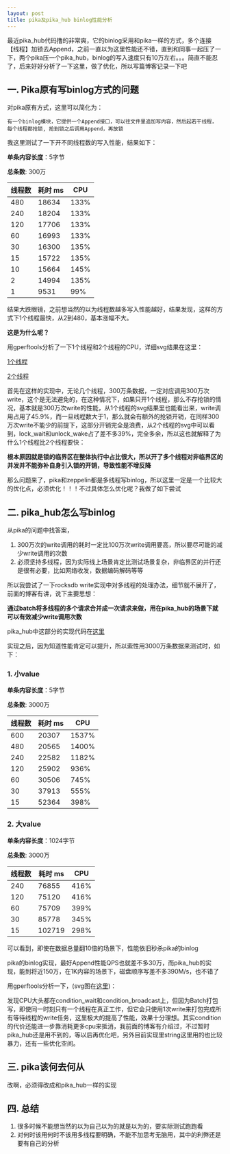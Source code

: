 ```yaml
---
layout: post
title: pika及pika_hub binlog性能分析
---
```




最近pika_hub代码撸的非常爽，它的binlog采用和pika一样的方式，多个连接【线程】加锁去Append，之前一直以为这里性能还不错，直到和同事一起压了一下，两个pika压一个pika_hub，binlog的写入速度只有10万左右。。。简直不能忍了，后来好好分析了一下这里，做了优化，所以写篇博客记录一下吧



## 一. Pika原有写binlog方式的问题

对pika原有方式，这里可以简化为：

```
有一个binlog模块，它提供一个Append接口，可以往文件里追加写内容，然后起若干线程，
每个线程都抢锁, 抢到锁之后调用Append，再放锁
```

我这里测试了一下开不同线程数的写入性能，结果如下：

**单条内容长度**：5字节

**总条数**: 300万

| 线程数  | 耗时 ms | CPU  |
| ---- | ----- | ---- |
| 480  | 18634 | 133% |
| 240  | 18204 | 133% |
| 120  | 17706 | 133% |
| 60   | 16993 | 133% |
| 30   | 16300 | 135% |
| 15   | 15722 | 135% |
| 10   | 15664 | 145% |
| 2    | 14994 | 135% |
| 1    | 9531  | 99%  |

结果大跌眼镜，之前想当然的以为线程数越多写入性能越好，结果发现，这样的方式下1个线程最快，从2到480，基本涨幅不大。

**这是为什么呢？**

用gperftools分析了一下1个线程和2个线程的CPU，详细svg结果在这里：

[1个线程](https://github.com/KernelMaker/kernelmaker.github.io/tree/master/public/images/2017-07-26/pika1.svg)

[2个线程](https://github.com/KernelMaker/kernelmaker.github.io/tree/master/public/images/2017-07-26/pika2.svg)

首先在这样的实现中，无论几个线程，300万条数据，一定对应调用300万次write，这个是无法避免的，在这种情况下，如果只开1个线程，那么不存抢锁的情况，基本就是300万次write的性能，从1个线程的svg结果里也能看出来，write调用占用了45.9%，而一旦线程数大于1，那么就会有额外的抢锁开销，在同样300万次write不能少的前提下，这部分开销完全是浪费，从2个线程的svg中可以看到，lock_wait和unlock_wake占了差不多39%，完全多余，所以这也就解释了为什么1个线程比2个线程要快：

**根本原因就是锁的临界区在整体执行中占比很大，所以开了多个线程对非临界区的并发并不能弥补自身引入锁的开销，导致性能不增反降**

那么问题来了，pika和zeppelin都是多线程写binlog，所以这里一定是一个比较大的优化点，必须优化！！！不过具体怎么优化呢？我做了如下尝试



## 二. pika_hub怎么写binlog

从pika的问题中找答案，

1. 300万次的write调用的耗时一定比100万次write调用要高，所以要尽可能的减少write调用的次数
2. 必须坚持多线程，因为实际线上场景肯定比测试场景复杂，非临界区的并行还是很有必要，比如网络收发，数据编码解码等等

所以我尝试了一下rocksdb write实现中对多线程的处理办法，细节就不展开了，前面的博客有讲，说下主要思想：

**通过batch将多线程的多个请求合并成一次请求来做，用在pika_hub的场景下就可以有效减少write调用次数**

pika_hub中这部分的实现代码在[这里](https://github.com/KernelMaker/pika_hub/blob/master/src/pika_hub_binlog_writer.cc)

实现之后，因为知道性能肯定可以提升，所以索性用3000万条数据来测试时，如下：

### 1. 小value

**单条内容长度**：5字节

**总条数**: 3000万

| 线程数  | 耗时 ms | CPU   |
| ---- | ----- | ----- |
| 600  | 20307 | 1537% |
| 480  | 20565 | 1400% |
| 240  | 22582 | 1182% |
| 120  | 25902 | 936%  |
| 60   | 30506 | 745%  |
| 30   | 37913 | 555%  |
| 15   | 52364 | 398%  |



### 2. 大value

**单条内容长度**：1024字节

**总条数**: 3000万

| 线程数  | 耗时 ms  | CPU  |
| ---- | ------ | ---- |
| 240  | 76855  | 416% |
| 120  | 75120  | 416% |
| 60   | 75709  | 399% |
| 30   | 85778  | 345% |
| 15   | 102719 | 298% |



可以看到，即使在数据总量翻10倍的场景下，性能依旧秒杀pika的binlog

pika的binlog实现，最好Append性能QPS也就差不多30万，而pika_hub的实现，能到将近150万，在1K内容的场景下，磁盘顺序写差不多390M/s，也不错了

用gperftools分析一下，(svg图在[这里](https://github.com/KernelMaker/kernelmaker.github.io/tree/master/public/images/2017-07-26/hub.svg))：

发现CPU大头都在condition_wait和condition_broadcast上，但因为Batch打包写，即使同一时刻只有一个线程在真正工作，但它会只使用1次write来打包完成所有等待线程的write任务，这里极大的提高了性能，效果十分理想。其实condition的代价还能进一步靠消耗更多cpu来抵消，我前面的博客有介绍过，不过暂时pika_hub还是用不到的，等以后再优化吧，另外目前实现里string这里用的也比较暴力，还有一些优化空间。



## 三. pika该何去何从

改啊，必须得改成和pika_hub一样的实现



## 四. 总结

1. 很多时候不能想当然的以为自己以为的就是以为的，要实际测试跑跑看
2. 对何时该用何时不该用多线程要明确，不能不加思考无脑用，其中的利弊还是要有自己的分析